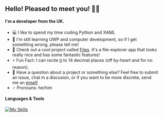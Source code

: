 ## Hello! Pleased to meet you! 👨‍💻

#### I'm a developer from the UK.
- 💻 I like to spend my time coding Python and XAML
- 🌱 I'm still learning UWP and computer development, so if I get something wrong, please tell me!
- 💾 Check out a cool project called [Files](https://github.com/files-community/). It's a file-explorer app that looks really nice and has some fantastic features!
- ⚡ Fun Fact: I can recite [π](https://www.piday.org/) to 14 decimal places (off by-heart and for no reason).
- 📮 Have a question about a project or something else? Feel free to submit an issue, chat in a discusion, or if you want to be more discrete, send me an [email!](mailto:devwow64@gmail.com)
- ♂️ Pronouns: he/him

#### Languages & Tools

[![My Skills](https://skillicons.dev/icons?i=py,svelte,md,dotnet,cs,visualstudio,vscode,arduino,git,github,discord,stackoverflow,raspberrypi,linux,&theme=dark)](https://codrex.dev)
